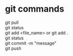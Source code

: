 git commands
=============
git pull\
git status\
git add <file_name> or git add .\
git status\
git commit -m "message"\
git push
